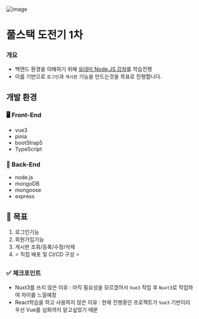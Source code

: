 ![image](https://github.com/kocat53/basic_developer/assets/20110150/c1abb43f-7bb9-4c42-b62f-b790533ca901)



# 풀스택 도전기 1차 
### 개요
- 백엔드 환경을 이해하기 위해 [유데미 Node.JS 강좌]([url](https://www.udemy.com/course/nodejs-mvc-rest-apis-graphql-deno/))를 학습진행
- 이를 기반으로 `로그인`과 `게시판` 기능을 만드는것을 목표로 진행합니다.


## 개발 환경

### 🖥️ Front-End 
- vue3
- pinia
- bootStrap5
- TypeScript

### 🛜 Back-End
- node.js
- mongoDB
- mongoose
- express

## 🥅 목표
1. 로그인기능
2. 회원가입기능
3. 게시판 조회/등록/수정/삭제
4. ⭐️ 직접 배포 및 CI/CD 구성 ⭐️ 

### ✅ 체크포인트
- Nuxt3를 쓰지 않은 이유 : 아직 필요성을 모르겠어서 `Vue3` 작업 후 `Nuxt3`로 작업하여 차이를 느낄예정
- React학습을 하고 사용하지 않은 이유 : 현재 진행중인 프로젝트가 `Vue3` 기반이라 우선 Vue를 심화까지 알고싶었기 때문

